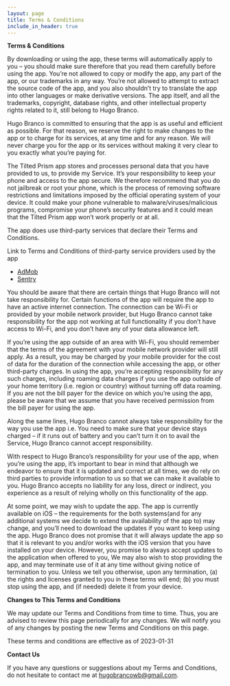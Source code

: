 ```yaml
---
layout: page
title: Terms & Conditions
include_in_header: true
---
```


**Terms & Conditions**

By downloading or using the app, these terms will automatically apply to you – you should make sure therefore that you read them carefully before using the app. You’re not allowed to copy or modify the app, any part of the app, or our trademarks in any way. You’re not allowed to attempt to extract the source code of the app, and you also shouldn’t try to translate the app into other languages or make derivative versions. The app itself, and all the trademarks, copyright, database rights, and other intellectual property rights related to it, still belong to Hugo Branco.

Hugo Branco is committed to ensuring that the app is as useful and efficient as possible. For that reason, we reserve the right to make changes to the app or to charge for its services, at any time and for any reason. We will never charge you for the app or its services without making it very clear to you exactly what you’re paying for.

The Tilted Prism app stores and processes personal data that you have provided to us, to provide my Service. It’s your responsibility to keep your phone and access to the app secure. We therefore recommend that you do not jailbreak or root your phone, which is the process of removing software restrictions and limitations imposed by the official operating system of your device. It could make your phone vulnerable to malware/viruses/malicious programs, compromise your phone’s security features and it could mean that the Tilted Prism app won’t work properly or at all.

The app does use third-party services that declare their Terms and Conditions.

Link to Terms and Conditions of third-party service providers used by the app

<!-- *   [Google Play Services](https://policies.google.com/terms) -->

- [AdMob](https://developers.google.com/admob/terms)
- [Sentry](https://sentry.io/terms/)

You should be aware that there are certain things that Hugo Branco will not take responsibility for. Certain functions of the app will require the app to have an active internet connection. The connection can be Wi-Fi or provided by your mobile network provider, but Hugo Branco cannot take responsibility for the app not working at full functionality if you don’t have access to Wi-Fi, and you don’t have any of your data allowance left.

If you’re using the app outside of an area with Wi-Fi, you should remember that the terms of the agreement with your mobile network provider will still apply. As a result, you may be charged by your mobile provider for the cost of data for the duration of the connection while accessing the app, or other third-party charges. In using the app, you’re accepting responsibility for any such charges, including roaming data charges if you use the app outside of your home territory (i.e. region or country) without turning off data roaming. If you are not the bill payer for the device on which you’re using the app, please be aware that we assume that you have received permission from the bill payer for using the app.

Along the same lines, Hugo Branco cannot always take responsibility for the way you use the app i.e. You need to make sure that your device stays charged – if it runs out of battery and you can’t turn it on to avail the Service, Hugo Branco cannot accept responsibility.

With respect to Hugo Branco’s responsibility for your use of the app, when you’re using the app, it’s important to bear in mind that although we endeavor to ensure that it is updated and correct at all times, we do rely on third parties to provide information to us so that we can make it available to you. Hugo Branco accepts no liability for any loss, direct or indirect, you experience as a result of relying wholly on this functionality of the app.

At some point, we may wish to update the app. The app is currently available on iOS – the requirements for the both systems(and for any additional systems we decide to extend the availability of the app to) may change, and you’ll need to download the updates if you want to keep using the app. Hugo Branco does not promise that it will always update the app so that it is relevant to you and/or works with the iOS version that you have installed on your device. However, you promise to always accept updates to the application when offered to you, We may also wish to stop providing the app, and may terminate use of it at any time without giving notice of termination to you. Unless we tell you otherwise, upon any termination, (a) the rights and licenses granted to you in these terms will end; (b) you must stop using the app, and (if needed) delete it from your device.

**Changes to This Terms and Conditions**

We may update our Terms and Conditions from time to time. Thus, you are advised to review this page periodically for any changes. We will notify you of any changes by posting the new Terms and Conditions on this page.

These terms and conditions are effective as of 2023-01-31

**Contact Us**

If you have any questions or suggestions about my Terms and Conditions, do not hesitate to contact me at hugobrancowb@gmail.com.
